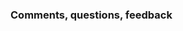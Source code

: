 <!-- If leaving a comment on a blog post, please link to the article! :) --> 

### Comments, questions, feedback
